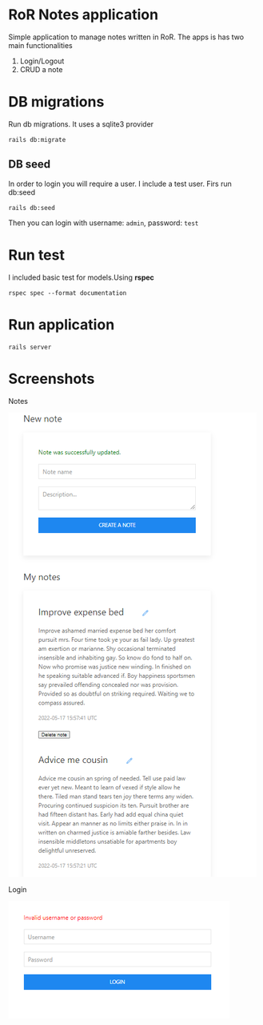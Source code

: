 # RoR Notes application
Simple application to manage notes written in RoR.
The apps is has two main functionalities
1. Login/Logout
2. CRUD a note

# DB migrations

Run db migrations. It uses a sqlite3 provider

```
rails db:migrate
```

## DB seed

In order to login you will require a user. I include a test user.
Firs run db:seed

```
rails db:seed
```

Then you can login with username: `admin`, password: `test`

# Run test

I included basic test for models.Using **rspec**

```
rspec spec --format documentation
```

# Run application

```
rails server
```

# Screenshots

Notes

![Login](/resources/app.png "login")

Login

![Login](/resources/login.png "login")